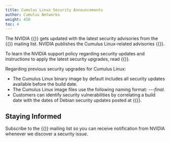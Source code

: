 ```yaml
---
title: Cumulus Linux Security Announcements
author: Cumulus Networks
weight: 450
toc: 4
---
```


The NVIDIA {{<exlink url="http://apt.cumulusnetworks.com/repo" text="code repository">}} gets updated with the latest security advisories from the {{<exlink url="https://lists.debian.org/debian-security-announce/" text="debian-security-announce">}} mailing list. NVIDIA publishes the Cumulus Linux-related advisories {{<link url="Security-Issues-and-Announcements" text="here">}}.

To learn the NVIDIA support policy regarding security updates and instructions to apply the latest security upgrades, read {{<link url="Security-Responses-and-Updates" text="this article">}}.

Regarding previous security upgrades for Cumulus Linux:

- The Cumulus Linux binary image by default includes all security updates available before the build date.
- The Cumulus Linux image files use the following naming format: *---final*.
- Customers can identify security vulnerabilities by correlating a build date with the dates of Debian security updates posted at {{<exlink url="http://www.debian.org/security/" text="www.debian.org/security/">}}.

## Staying Informed
<!-- vale off -->
Subscribe to the {{<exlink url="https://lists.cumulusnetworks.com/listinfo/cumulus-security-announce" text="security announcements">}} mailing list so you can receive notification from NVIDIA whenever we discover a security issue.
<!-- vale on -->

